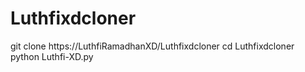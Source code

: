 # Luthfixdcloner

git clone https://LuthfiRamadhanXD/Luthfixdcloner
cd Luthfixdcloner
python Luthfi-XD.py
